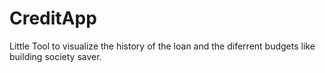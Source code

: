 # CreditApp
Little Tool to visualize the history of the loan and the diferrent budgets like building society saver.
